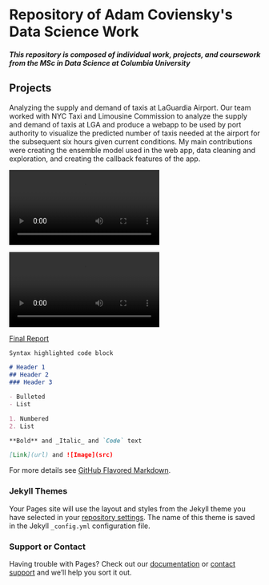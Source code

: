 # Repository of Adam Coviensky's Data Science Work
##### This repository is composed of individual work, projects, and coursework from the MSc in Data Science at Columbia University


## Projects

Analyzing the supply and demand of taxis at LaGuardia Airport. Our team worked with NYC Taxi and Limousine Commission to analyze the supply and demand of taxis at LGA and produce a webapp to be used by port authority to visualize the predicted number of taxis needed at the airport for the subsequent six hours given current conditions. My main contributions were creating the ensemble model used in the web app, data cleaning and exploration, and creating the callback features of the app.

![Video of the Web App](/Capstone/LGAWebApp.mov)

![LSTM Results](/Capstone/LSTMResults.m4v)

[Final Report](Capstone/FinalReport.pdf)

```markdown
Syntax highlighted code block

# Header 1
## Header 2
### Header 3

- Bulleted
- List

1. Numbered
2. List

**Bold** and _Italic_ and `Code` text

[Link](url) and ![Image](src)
```

For more details see [GitHub Flavored Markdown](https://guides.github.com/features/mastering-markdown/).

### Jekyll Themes

Your Pages site will use the layout and styles from the Jekyll theme you have selected in your [repository settings](https://github.com/adamcoviensky/adamcoviensky.github.io/settings). The name of this theme is saved in the Jekyll `_config.yml` configuration file.

### Support or Contact

Having trouble with Pages? Check out our [documentation](https://help.github.com/categories/github-pages-basics/) or [contact support](https://github.com/contact) and we’ll help you sort it out.
